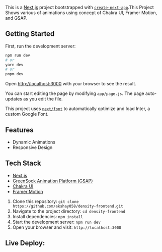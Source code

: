 This is a [Next.js](https://nextjs.org/) project bootstrapped with [`create-next-app`](https://github.com/vercel/next.js/tree/canary/packages/create-next-app).This Project Shows various of animations using concept of Chakra UI, Framer Motion, and GSAP.

## Getting Started

First, run the development server:

```bash
npm run dev
# or
yarn dev
# or
pnpm dev
```

Open [http://localhost:3000](http://localhost:3000) with your browser to see the result.

You can start editing the page by modifying `app/page.js`. The page auto-updates as you edit the file.

This project uses [`next/font`](https://nextjs.org/docs/basic-features/font-optimization) to automatically optimize and load Inter, a custom Google Font.

## Features

- Dynamic Animations
- Responsive Design

## Tech Stack

- [Next.js](https://nextjs.org/)
- [GreenSock Animation Platform (GSAP)](https://greensock.com/gsap/)
- [Chakra UI](https://chakra-ui.com/)
- [Framer Motion](https://www.framer.com/motion/)

1. Clone this repository: `git clone https://github.com/akshay058/density-frontend.git`
2. Navigate to the project directory: `cd density-frontend`
3. Install dependencies: `npm install`
4. Start the development server: `npm run dev`
5. Open your browser and visit: `http://localhost:3000`

## Live Deploy:
